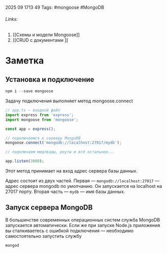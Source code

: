 2025 09 1713 49
Tags: #mongoose #MongoDB 
###### Links: 
1) [[Схемы и модели Mongoose]]
2) [[CRUD с документами ]]
# Заметка
## Установка и подключение
```ts
npm i --save mongoose
```
Задачу подключения выполняет метод mongoose.connect
```ts
// app.ts — входной файл
import express from 'express';
import mongoose from 'mongoose';

const app = express();

// подключаемся к серверу MongoDB
mongoose.connect('mongodb://localhost:27017/mydb');

// подключаем мидлвары, роуты и всё остальное...

app.listen(3000);
```
Этот метод принимает на вход адрес сервера базы данных.

Адрес состоит из двух частей. Первая — `mongodb://localhost:27017` — адрес сервера mongodb по умолчанию. Он запускается на localhost на 27017 порту. Вторая часть — `mydb` — имя базы данных.
## Запуск сервера MongoDB
В большинстве современных операционных систем служба MongoDB запускается автоматически. Если же при запуске Node.js приложения вы сталкиваетесь с ошибкой подключения — необходимо самостоятельно запустить службу
```ts
mongod
```